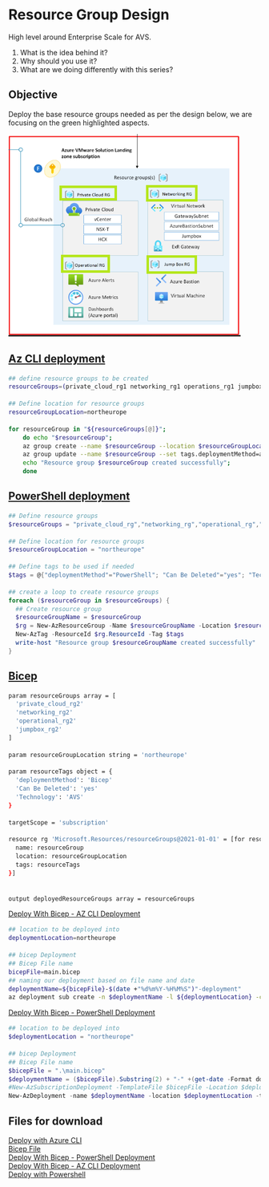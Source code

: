 # Resource Group Design

High level around Enterprise Scale for AVS.  

1. What is the idea behind it?  
1. Why should you use it?  
1. What are we doing differently with this series?  

## Objective

Deploy the base resource groups needed as per the design below, we are focusing on the green highlighted aspects.

![azure-vmware-eslz-rg-focus](files/images/azure-vmware-eslz-architecture-resource_group.png)

## [Az CLI deployment](files/azcli/deploy.sh)

```bash
## define resource groups to be created
resourceGroups=(private_cloud_rg1 networking_rg1 operations_rg1 jumpbox_rg1)

## Define location for resource groups
resourceGroupLocation=northeurope

for resourceGroup in "${resourceGroups[@]}"; 
    do echo "$resourceGroup"; 
    az group create --name $resourceGroup --location $resourceGroupLocation;
    az group update --name $resourceGroup --set tags.deploymentMethod=azcli tags."Can Be Deleted"=yes tags.Technology=AVS;
    echo "Resource group $resourceGroup created successfully";
    done
```

## [PowerShell deployment](files/powershell/deploy.ps1)

```powershell
## Define resource groups
$resourceGroups = "private_cloud_rg","networking_rg","operational_rg","jumpbox_rg"

## Define location for resource groups
$resourceGroupLocation = "northeurope"

## Define tags to be used if needed
$tags = @{"deploymentMethod"="PowerShell"; "Can Be Deleted"="yes"; "Technology"="AVS"}

## create a loop to create resource groups
foreach ($resourceGroup in $resourceGroups) {
  ## Create resource group
  $resourceGroupName = $resourceGroup
  $rg = New-AzResourceGroup -Name $resourceGroupName -Location $resourceGroupLocation 
  New-AzTag -ResourceId $rg.ResourceId -Tag $tags
  write-host "Resource group $resourceGroupName created successfully"
}
```

## [Bicep](files/bicep/main.bicep)

```bash
param resourceGroups array = [
  'private_cloud_rg2'
  'networking_rg2'
  'operational_rg2'
  'jumpbox_rg2'
]

param resourceGroupLocation string = 'northeurope'

param resourceTags object = {
  'deploymentMethod': 'Bicep'
  'Can Be Deleted': 'yes'
  'Technology': 'AVS'
}

targetScope = 'subscription'

resource rg 'Microsoft.Resources/resourceGroups@2021-01-01' = [for resourceGroup in resourceGroups: {
  name: resourceGroup
  location: resourceGroupLocation
  tags: resourceTags
}]


output deployedResourceGroups array = resourceGroups

```

[Deploy With Bicep - AZ CLI Deployment](files/bicep/deploy.sh)  

```bash
## location to be deployed into
deploymentLocation=northeurope

## bicep Deployment
## Bicep File name
bicepFile=main.bicep
## naming our deployment based on file name and date
deploymentName=${bicepFile}-$(date +"%d%m%Y-%H%M%S")"-deployment"
az deployment sub create -n $deploymentName -l ${deploymentLocation} -c -f $bicepFile 
```

[Deploy With Bicep - PowerShell Deployment](files/powershell/deploy.ps1)

```powershell
## location to be deployed into
$deploymentLocation = "northeurope"

## bicep Deployment
## Bicep File name
$bicepFile = ".\main.bicep"
$deploymentName = ($bicepFile).Substring(2) + "-" +(get-date -Format ddMMyyyy-hhmmss) + "-deployment"
#New-AzSubscriptionDeployment -TemplateFile $bicepFile -Location $deploymentLocation -Name $deploymentName
New-AzDeployment -name $deploymentName -location $deploymentLocation -templateFile $bicepFile
```

## Files for download

[Deploy with Azure CLI](files/azcli/deploy.sh)  
[Bicep File](files/bicep/main.bicep)  
[Deploy With Bicep - PowerShell Deployment](files/bicep/deploy.ps1)  
[Deploy With Bicep - AZ CLI Deployment](files/bicep/deploy.sh)  
[Deploy with Powershell](files/powershell/deploy.ps1)
